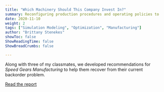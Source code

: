 ```yaml
---
title: "Which Machinery Should This Company Invest In?"
summary: Reconfiguring production procedures and operating policies to eliminate backorders.
date: 2020-11-10
weight: 2
tags: ["Simulation Modeling", "Optimization", "Manufacturing"]
author: "Brittany Stenekes"
showToc: false
ShowReadingTime: false
ShowBreadCrumbs: false

---
```


Along with three of my classmates, we developed recommendations
for *Speed Gears Manufacturing* to help them recover from their 
current backorder problem. 

[Read the report](/speedgears.pdf)
